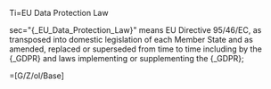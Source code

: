 Ti=EU Data Protection Law

sec="{_EU_Data_Protection_Law}" means EU Directive 95/46/EC, as transposed into domestic legislation of each Member State and as amended, replaced or superseded from time to time including by the {_GDPR} and laws implementing or supplementing the {_GDPR};

=[G/Z/ol/Base]
